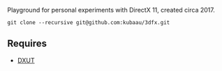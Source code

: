 Playground for personal experiments with DirectX 11, created circa 2017.

`git clone --recursive git@github.com:kubaau/3dfx.git`

## Requires

- [DXUT](https://github.com/microsoft/DXUT)
